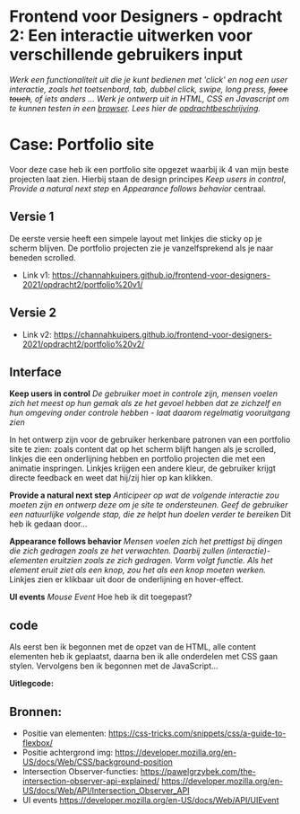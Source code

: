 # Frontend voor Designers - opdracht 2: Een interactie uitwerken voor verschillende gebruikers input

*Werk een functionaliteit uit die je kunt bedienen met 'click' en nog een user interactie, zoals het toetsenbord, tab, dubbel click, swipe, long press, <del>force touch</del>, of iets anders ... Werk je ontwerp uit in HTML, CSS en Javascript om te kunnen testen in een [browser](https://en.m.wikipedia.org/wiki/List_of_web_browsers).*
*Lees hier de [opdrachtbeschrijving](./opdrachtbeschrijving.md).*


# Case: Portfolio site
Voor deze case heb ik een portfolio site opgezet waarbij ik 4 van mijn beste projecten laat zien. 
Hierbij staan de design principes *Keep users in control*, *Provide a natural next step* en *Appearance follows behavior* centraal.


## Versie 1
De eerste versie heeft een simpele layout met linkjes die sticky op je scherm blijven. De portfolio projecten zie je vanzelfsprekend als je naar beneden scrolled.

* Link v1: https://channahkuipers.github.io/frontend-voor-designers-2021/opdracht2/portfolio%20v1/


## Versie 2

* Link v2: https://channahkuipers.github.io/frontend-voor-designers-2021/opdracht2/portfolio%20v2/


## Interface
**Keep users in control**
*De gebruiker moet in controle zijn, mensen voelen zich het meest op hun gemak als ze het gevoel hebben dat ze zichzelf en hun omgeving onder controle hebben - laat daarom regelmatig vooruitgang zien*

In het ontwerp zijn voor de gebruiker herkenbare patronen van een portfolio site te zien: 
zoals content dat op het scherm blijft hangen als je scrolled, linkjes die een onderlijning hebben en portfolio projecten die met een animatie inspringen.
Linkjes krijgen een andere kleur, de gebruiker krijgt directe feedback en weet dat hij/zij hier op kan klikken.

**Provide a natural next step**
*Anticipeer op wat de volgende interactie zou moeten zijn en ontwerp deze om je site te ondersteunen. Geef de gebruiker een natuurlijke volgende stap, die ze helpt hun doelen verder te bereiken*
Dit heb ik gedaan door...

**Appearance follows behavior**
*Mensen voelen zich het prettigst bij dingen die zich gedragen zoals ze het verwachten. Daarbij zullen (interactie)-elementen eruitzien zoals ze zich gedragen. Vorm volgt functie. Als het element eruit ziet als een knop, zou het als een knop moeten werken.*
Linkjes zien er klikbaar uit door de onderlijning en hover-effect.

**UI events**
*Mouse Event*
Hoe heb ik dit toegepast?



## code
Als eerst ben ik begonnen met de opzet van de HTML, alle content elementen heb ik geplaatst, daarna ben ik alle onderdelen met CSS gaan stylen. Vervolgens ben ik begonnen met de JavaScript...

**Uitlegcode:**

## Bronnen:
* Positie van elementen: https://css-tricks.com/snippets/css/a-guide-to-flexbox/
* Positie achtergrond img: https://developer.mozilla.org/en-US/docs/Web/CSS/background-position
* Intersection Observer-functies: https://pawelgrzybek.com/the-intersection-observer-api-explained/
https://developer.mozilla.org/en-US/docs/Web/API/Intersection_Observer_API
* UI events https://developer.mozilla.org/en-US/docs/Web/API/UIEvent
